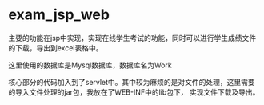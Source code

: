 # exam_jsp_web
主要的功能在jsp中实现，实现在线学生考试的功能，同时可以进行学生成绩文件的下载，导出到excel表格中。

这里使用的数据库是Mysql数据库，数据库名为Work

核心部分的代码加入到了servlet中。其中较为麻烦的是对文件的处理，这里需要的导入文件处理的jar包，我放在了WEB-INF中的lib包下，
实现文件下载及导出。
